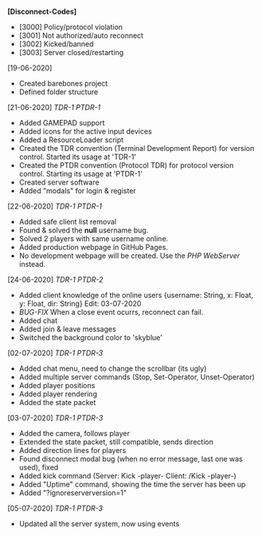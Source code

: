 **[Disconnect-Codes]**
 - [3000] Policy/protocol violation
 - [3001] Not authorized/auto reconnect
 - [3002] Kicked/banned
 - [3003] Server closed/restarting

[19-06-2020]
- Created barebones project
- Defined folder structure

[21-06-2020] *TDR-1 PTDR-1*
- Added GAMEPAD support
- Added icons for the active input devices
- Added a ResourceLoader script
- Created the TDR convention (Terminal Development Report) for version control. Started its usage at 'TDR-1'
- Created the PTDR convention (Protocol TDR) for protocol version control. Starting its usage at 'PTDR-1'
- Created server software
- Added "modals" for login & register

[22-06-2020] *TDR-1 PTDR-1*
- Added safe client list removal
- Found & solved the **null** username bug.
- Solved 2 players with same username online.
- Added production webpage in GitHub Pages.
- No development webpage will be created. Use the *PHP WebServer* instead.

[24-06-2020] *TDR-1 PTDR-2*
- Added client knowledge of the online users
    {username: String, x: Float, y: Float, dir: String} Edit: 03-07-2020
- *BUG-FIX* When a close event ocurrs, reconnect can fail.
- Added chat
- Added join & leave messages
- Switched the background color to 'skyblue'

[02-07-2020] *TDR-1 PTDR-3*
- Added chat menu, need to change the scrollbar (its ugly)
- Added multiple server commands (Stop, Set-Operator, Unset-Operator)
- Added player positions
- Added player rendering
- Added the state packet

[03-07-2020] *TDR-1 PTDR-3*
- Added the camera, follows player
- Extended the state packet, still compatible, sends direction
- Added direction lines for players
- Found disconnect modal bug (when no error message, last one was used), fixed
- Added kick command (Server: Kick -player- Client: /Kick -player-)
- Added "Uptime" command, showing the time the server has been up
- Added "?ignoreserverversion=1"

[05-07-2020] *TDR-1 PTDR-3*
- Updated all the server system, now using events